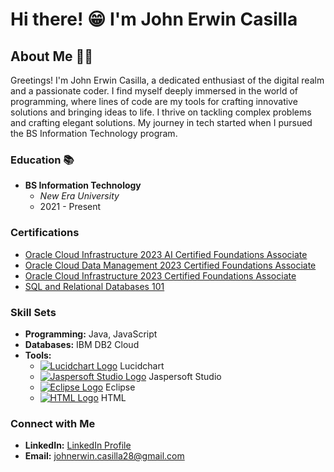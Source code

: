 # Hi there! 😁 I'm John Erwin Casilla

## About Me 👨‍💻
Greetings! I'm John Erwin Casilla, a dedicated enthusiast of the digital realm and a passionate coder. I find myself deeply immersed in the world of programming, where lines of code are my tools for crafting innovative solutions and bringing ideas to life.
I thrive on tackling complex problems and crafting elegant solutions. My journey in tech started when I pursued the BS Information Technology program.

### Education 📚
- **BS Information Technology**
  - *New Era University*
  - 2021 - Present

### Certifications
- [Oracle Cloud Infrastructure 2023 AI Certified Foundations Associate](Certification_Link_1)
- [Oracle Cloud Data Management 2023 Certified Foundations Associate](https://catalog-education.oracle.com/pls/certview/sharebadge?id=55184B67615E5F23748D2BA243767AF547D932E520738F012C7FCA2677C6AC7B&fbclid=IwAR2i9PKPD5JTsCscwW2n6EEp2J5xYo7AEzulKm6kTy9pHAxXs_C0xy1dxqk)
- [Oracle Cloud Infrastructure 2023 Certified Foundations Associate](https://catalog-education.oracle.com/pls/certview/sharebadge?id=4C906D906DABB047762DB47BBE8B160670845CF40318158AA3AF07F7A80D67DE&fbclid=IwAR2ZtLih86MB6BmEjh6AWvnFezd3YsK-YXwXJYBG3KLSDOg2TrXZiDZNhPI)
- [SQL and Relational Databases 101](https://courses.cognitiveclass.ai/certificates/a3768491da684c76925f60017234806f)

### Skill Sets
- **Programming:** Java, JavaScript
- **Databases:** IBM DB2 Cloud
- **Tools:** 
  - [![Lucidchart Logo](link_to_lucidchart_logo_image)](https://www.lucidchart.com/) Lucidchart
  - [![Jaspersoft Studio Logo](link_to_jaspersoft_logo_image)](https://www.jaspersoft.com/) Jaspersoft Studio
  - [![Eclipse Logo](link_to_eclipse_logo_image)](https://www.eclipse.org/) Eclipse
  - [![HTML Logo](link_to_html_logo_image)](https://developer.mozilla.org/en-US/docs/Web/HTML) HTML

### Connect with Me
- **LinkedIn:** [LinkedIn Profile](LinkedIn_Profile_Link)
- **Email:** johnerwin.casilla28@gmail.com
